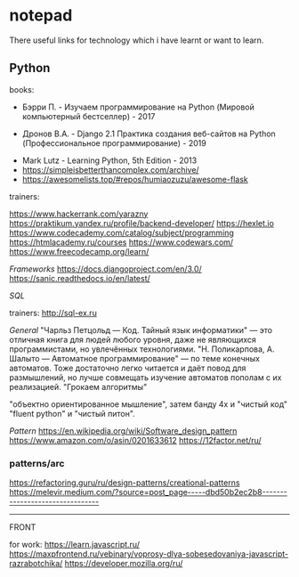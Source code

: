 # notepad
There useful links for technology which i have learnt or want to learn.

## **Python**

books:

* Бэрри П. - Изучаем программирование на Python (Мировой компьютерный бестселлер) - 2017
- Дронов В.А. - Django 2.1 Практика создания веб-сайтов на Python (Профессиональное программирование) - 2019
* Mark Lutz - Learning Python, 5th Edition - 2013
* https://simpleisbetterthancomplex.com/archive/
* https://awesomelists.top/#repos/humiaozuzu/awesome-flask

trainers:

https://www.hackerrank.com/yarazny
https://praktikum.yandex.ru/profile/backend-developer/
https://hexlet.io
https://www.codecademy.com/catalog/subject/programming
https://htmlacademy.ru/courses
https://www.codewars.com/
https://www.freecodecamp.org/learn/

*Frameworks*
https://docs.djangoproject.com/en/3.0/
https://sanic.readthedocs.io/en/latest/


*SQL*

trainers:
http://sql-ex.ru

*General*
"Чарльз Петцольд — Код. Тайный язык информатики" — это отличная книга для людей любого уровня, даже не являющихся программистами, но увлечённых технологиями.
"Н. Поликарпова, А. Шалыто — Автоматное программирование" — по теме конечных автоматов. Тоже достаточно легко читается и даёт повод для размышлений, но лучше совмещать изучение автоматов пополам с их реализацией. 
"Грокаем алгоритмы"

"объектно ориентированное мышление", затем банду 4х и "чистый код"
"fluent python" и "чистый питон".

*Pattern*
https://en.wikipedia.org/wiki/Software_design_pattern
https://www.amazon.com/o/asin/0201633612
https://12factor.net/ru/


### patterns/arc
https://refactoring.guru/ru/design-patterns/creational-patterns
https://melevir.medium.com/?source=post_page-----dbd50b2ec2b8--------------------------------


****
FRONT

for work:
https://learn.javascript.ru/
https://maxpfrontend.ru/vebinary/voprosy-dlya-sobesedovaniya-javascript-razrabotchika/
https://developer.mozilla.org/ru/
